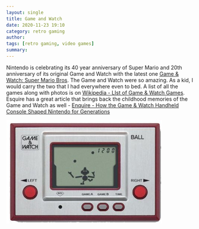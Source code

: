 ```yaml
---
layout: single
title: Game and Watch 
date: 2020-11-23 19:10
category: retro gaming 
author: 
tags: [retro gaming, video games]
summary: 
---
```


Nintendo is celebrating its 40 year anniversary of Super Mario and 20th anniversary of its original Game and Watch with the latest one [Game & Watch: Super Mario Bros](https://gameandwatch.nintendo.com/). The Game and Watch were so amazing. As a kid, I would carry the two that I had everywhere even to bed. A list of all the games along with photos is on [Wikipedia - LIst of Game & Watch Games](https://en.m.wikipedia.org/wiki/List_of_Game_%26_Watch_games). Esquire has a great article that brings back the childhood memories of the Game and Watch as well - [Enquire - How the Game & Watch Handheld Console Shaped Nintendo for Generations](https://www.esquire.com/lifestyle/a34659956/every-nintendo-game-and-watch-edition-photos/)

![Nintendo Game and Watch - Ball](/assets/images/retro_gaming/game-and-watch-1stgame.jpg)